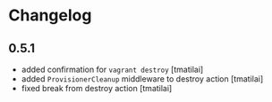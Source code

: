 Changelog
=========

0.5.1
-----
- added confirmation for `vagrant destroy` [tmatilai]
- added `ProvisionerCleanup` middleware to destroy action [tmatilai]
- fixed break from destroy action [tmatilai]
